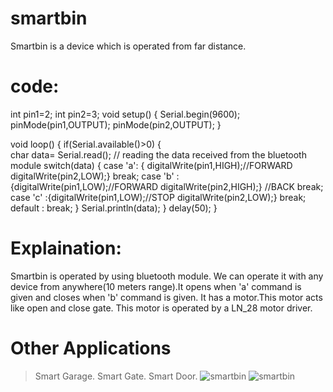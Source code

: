 # smartbin
Smartbin is a device which is operated from far distance.
# code:
int pin1=2;
int pin2=3;
void setup() {
Serial.begin(9600);
pinMode(pin1,OUTPUT);
pinMode(pin2,OUTPUT);
}

void loop() {
  if(Serial.available()>0)
   {     
      char data= Serial.read(); // reading the data received from the bluetooth module
      switch(data)
      {
case 'a': { digitalWrite(pin1,HIGH);//FORWARD
            digitalWrite(pin2,LOW);}
            break;
case 'b'  : {digitalWrite(pin1,LOW);//FORWARD
            digitalWrite(pin2,HIGH);} //BACK
              break;
case 'c'  :{digitalWrite(pin1,LOW);//STOP
            digitalWrite(pin2,LOW);}
            break;
default : break;
      }
      Serial.println(data);
   }
   delay(50);
}
# Explaination:
Smartbin is operated by using bluetooth module. We can operate it with any device from anywhere(10 meters range).It opens when 'a' command is given and closes when 'b' command is given.
It has a motor.This motor acts like open and close gate.
This motor is operated by a LN_28 motor driver.
# Other Applications
>Smart Garage.
>Smart Gate.
>Smart Door.
![smartbin](https://user-images.githubusercontent.com/91971716/136941421-85bf7530-4d60-4025-bb17-30d1ae923410.jpg)
![smartbin](https://user-images.githubusercontent.com/91971716/136941561-0364afd1-5dce-4b09-a0ff-6b4170107efb.gif)
